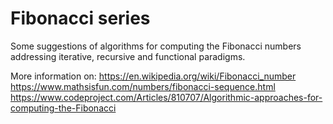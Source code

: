 # Fibonacci series

Some suggestions of algorithms for computing the Fibonacci numbers addressing iterative, recursive and functional paradigms.

More information on:
https://en.wikipedia.org/wiki/Fibonacci_number
https://www.mathsisfun.com/numbers/fibonacci-sequence.html
https://www.codeproject.com/Articles/810707/Algorithmic-approaches-for-computing-the-Fibonacci
